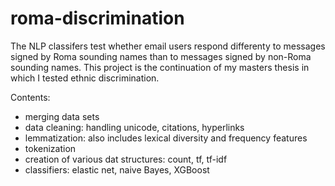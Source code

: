 # roma-discrimination

The NLP classifers test whether email users respond differenty to messages signed by Roma sounding names than to messages signed by non-Roma sounding names. This project is the continuation of my masters thesis in which I tested ethnic discrimination.

Contents:

- merging data sets
- data cleaning: handling unicode, citations, hyperlinks
- lemmatization: also includes lexical diversity and frequency features
- tokenization
- creation of various dat structures: count, tf, tf-idf
- classifiers: elastic net, naive Bayes, XGBoost  
